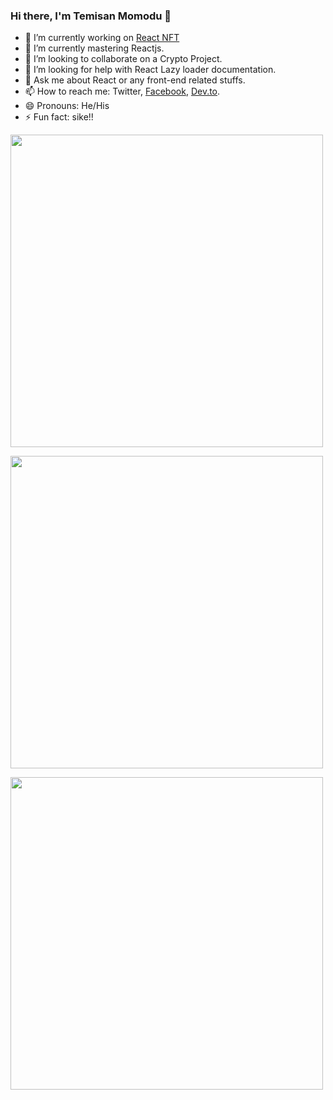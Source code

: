 ### Hi there, I'm Temisan Momodu 👋

- 🔭 I’m currently working on [React NFT](https://github.com/heytemisan/React-Nft)
- 🌱 I’m currently mastering Reactjs.
- 👯 I’m looking to collaborate on a Crypto Project.
- 🤔 I’m looking for help with React Lazy loader documentation.
- 💬 Ask me about React or any front-end related stuffs.
- 📫 How to reach me: Twitter, [Facebook](https://web.facebook.com/temy.momodu), [Dev.to](https://dev.to/heytemisan). 
- 😄 Pronouns: He/His
- ⚡ Fun fact: sike!!

<img src="https://github-readme-stats.vercel.app/api?username=heytemisan&&show_icons=true&title_color=ffffff&icon_color=bb2acf&text_color=daf7dc&bg_color=151515"
 type="image" width="500" theme="onedark"/>
 
<img src="https://github-readme-stats.vercel.app/api/top-langs/?username=heytemisan&layout=compact&&show_icons=true&title_color=ffffff&icon_color=bb2acf&text_color=daf7dc&bg_color=151515"
 type="image" width="500" theme="onedark"/>
 

<img src="https://wakatime.com/share/@heytemisan/242a8d75-96e7-43c0-b2c9-296091098190.svg" type="image" width="500"/>
